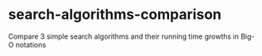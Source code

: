 # search-algorithms-comparison
Compare 3 simple search algorithms and their running time growths in Big-O notations
